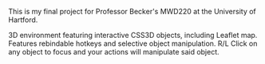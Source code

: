 This is my final project for Professor Becker's MWD220 at the University of Hartford.

3D environment featuring interactive CSS3D objects, including Leaflet map.
Features rebindable hotkeys and selective object manipulation.
R/L Click on any object to focus and your actions will manipulate said object.

